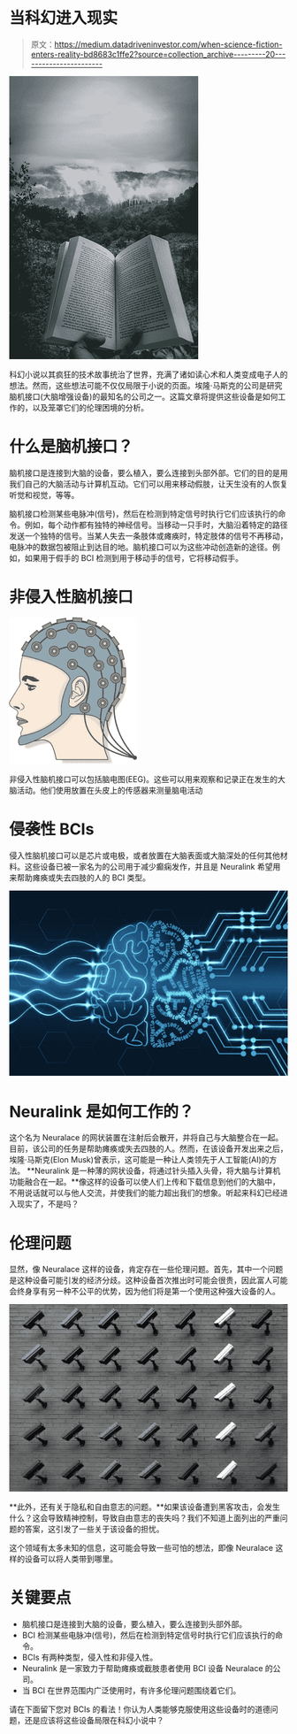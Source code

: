 # 当科幻进入现实

> 原文：<https://medium.datadriveninvestor.com/when-science-fiction-enters-reality-bd8683c1ffe2?source=collection_archive---------20----------------------->

![](img/dda936a9ef09798c35f2c920b4ca48af.png)

科幻小说以其疯狂的技术故事统治了世界，充满了诸如读心术和人类变成电子人的想法。然而，这些想法可能不仅仅局限于小说的页面。埃隆·马斯克的公司是研究脑机接口(大脑增强设备)的最知名的公司之一。这篇文章将提供这些设备是如何工作的，以及笼罩它们的伦理困境的分析。

# 什么是脑机接口？

脑机接口是连接到大脑的设备，要么植入，要么连接到头部外部。它们的目的是用我们自己的大脑活动与计算机互动。它们可以用来移动假肢，让天生没有的人恢复听觉和视觉，等等。

脑机接口检测某些电脉冲(信号)，然后在检测到特定信号时执行它们应该执行的命令。例如，每个动作都有独特的神经信号。当移动一只手时，大脑沿着特定的路径发送一个独特的信号。当某人失去一条肢体或瘫痪时，特定肢体的信号不再移动，电脉冲的数据包被阻止到达目的地。脑机接口可以为这些冲动创造新的途径。例如，如果用于假手的 BCI 检测到用于移动手的信号，它将移动假手。

# 非侵入性脑机接口

![](img/c3371083b6cb65baeba70753df55c10c.png)

非侵入性脑机接口可以包括脑电图(EEG)。这些可以用来观察和记录正在发生的大脑活动。他们使用放置在头皮上的传感器来测量脑电活动

# 侵袭性 BCIs

侵入性脑机接口可以是芯片或电极，或者放置在大脑表面或大脑深处的任何其他材料。这些设备已被一家名为的公司用于减少癫痫发作，并且是 Neuralink 希望用来帮助瘫痪或失去四肢的人的 BCI 类型。

![](img/32992d9ecbdf10719082eb3f17560598.png)

# Neuralink 是如何工作的？

这个名为 Neuralace 的网状装置在注射后会散开，并将自己与大脑整合在一起。目前，该公司的任务是帮助瘫痪或失去四肢的人。然而，在该设备开发出来之后，埃隆·马斯克(Elon Musk)曾表示，这可能是一种让人类领先于人工智能(AI)的方法。 **Neuralink 是一种薄的网状设备，将通过针头插入头骨，将大脑与计算机功能融合在一起。**像这样的设备可以使人们上传和下载信息到他们的大脑中，不用说话就可以与他人交流，并使我们的能力超出我们的想象。听起来科幻已经进入现实了，不是吗？

# 伦理问题

显然，像 Neuralace 这样的设备，肯定存在一些伦理问题。首先，其中一个问题是这种设备可能引发的经济分歧。这种设备首次推出时可能会很贵，因此富人可能会终身享有另一种不公平的优势，因为他们将是第一个使用这种强大设备的人。

![](img/d8d7c30970b513c8d6de7154e649f8b3.png)

**此外，还有关于隐私和自由意志的问题。**如果该设备遭到黑客攻击，会发生什么？这会导致精神控制，导致自由意志的丧失吗？我们不知道上面列出的严重问题的答案，这引发了一些关于该设备的担忧。

这个领域有太多未知的信息，这可能会导致一些可怕的想法，即像 Neuralace 这样的设备可以将人类带到哪里。

# 关键要点

*   脑机接口是连接到大脑的设备，要么植入，要么连接到头部外部。
*   BCI 检测某些电脉冲(信号)，然后在检测到特定信号时执行它们应该执行的命令。
*   BCIs 有两种类型，侵入性和非侵入性。
*   Neuralink 是一家致力于帮助瘫痪或截肢患者使用 BCI 设备 Neuralace 的公司。
*   当 BCI 在世界范围内广泛使用时，有许多伦理问题围绕着它们。

请在下面留下您对 BCIs 的看法！你认为人类能够克服使用这些设备时的道德问题，还是应该将这些设备局限在科幻小说中？